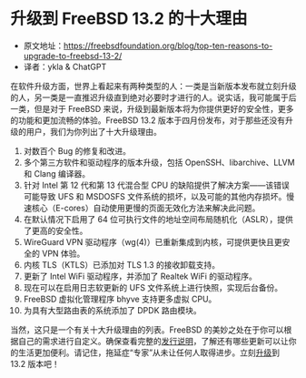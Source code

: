 # 升级到 FreeBSD 13.2 的十大理由

- 原文地址：<https://freebsdfoundation.org/blog/top-ten-reasons-to-upgrade-to-freebsd-13-2/>
- 译者：ykla & ChatGPT

在软件升级方面，世界上看起来有两种类型的人：一类是当新版本发布就立刻升级的人，另一类是一直推迟升级直到绝对必要时才进行的人。说实话，我可能属于后一类，但是对于 FreeBSD 来说，升级到最新版本将为你提供更好的安全性，更多的功能和更加流畅的体验。FreeBSD 13.2 版本于四月份发布，对于那些还没有升级的用户，我们为你列出了十大升级理由。

1. 对数百个 Bug 的修复和改进。
2. 多个第三方软件和驱动程序的版本升级，包括 OpenSSH、libarchive、LLVM 和 Clang 编译器。
3. 针对 Intel 第 12 代和第 13 代混合型 CPU 的缺陷提供了解决方案——该错误可能导致 UFS 和 MSDOSFS 文件系统的损坏，以及可能的其他内存损坏。慢速核心（E-cores）自动使用更慢的页面无效化方法来解决此问题。
4. 在默认情况下启用了 64 位可执行文件的地址空间布局随机化（ASLR），提供了更高的安全性。
5. WireGuard VPN 驱动程序（wg(4)）已重新集成到内核，可提供更快且更安全的 VPN 体验。
6. 内核 TLS（KTLS）已添加对 TLS 1.3 的接收卸载支持。
7. 更新了 Intel WiFi 驱动程序，并添加了 Realtek WiFi 的驱动程序。
8. 现在可以在启用日志软更新的 UFS 文件系统上进行快照，实现后台备份。
9. FreeBSD 虚拟化管理程序 bhyve 支持更多虚拟 CPU。
10. 为具有大型路由表的系统添加了 DPDK 路由模块。

当然，这只是一个有关十大升级理由的列表。FreeBSD 的美妙之处在于你可以根据自己的需求进行自定义。确保查看完整的[发行说明](https://www.freebsd.org/releases/13.2R/relnotes/)，了解还有哪些更新可以让你的生活更加便利。请记住，拖延症“专家”从未让任何人取得进步。立刻[升级](https://www.freebsd.org/where/)到 13.2 版本吧！
